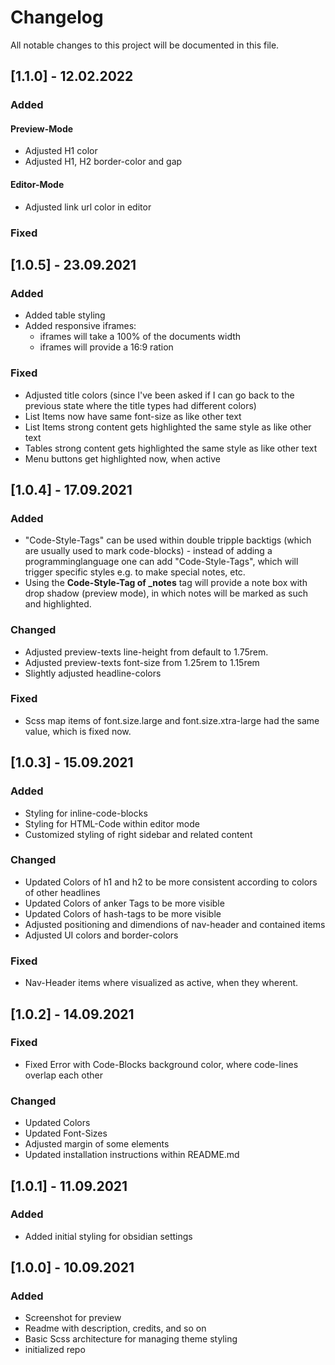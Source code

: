 # Changelog
All notable changes to this project will be documented in this file.

## [1.1.0] - 12.02.2022
### Added
#### Preview-Mode
- Adjusted H1 color
- Adjusted H1, H2 border-color and gap 
#### Editor-Mode
- Adjusted link url color in editor
### Fixed

## [1.0.5] - 23.09.2021
### Added
- Added table styling
- Added responsive iframes:
  - iframes will take a 100% of the documents width
  - iframes will provide a 16:9 ration
### Fixed
- Adjusted title colors (since I've been asked if I can go back to the previous state where the title types had different colors)
- List Items now have same font-size as like other text
- List Items strong content gets highlighted the same style as like other text
- Tables strong content gets highlighted the same style as like other text
- Menu buttons get highlighted now, when active

## [1.0.4] - 17.09.2021
### Added
- "Code-Style-Tags" can be used within double tripple backtigs (which are usually used to mark code-blocks) - instead of adding a programminglanguage one can add "Code-Style-Tags", which will trigger specific styles e.g. to make special notes, etc.
- Using the **Code-Style-Tag of _notes** tag will provide a note box with drop shadow (preview mode), in which notes will be marked as such and highlighted.
### Changed
- Adjusted preview-texts line-height from default to 1.75rem.
- Adjusted preview-texts font-size from 1.25rem to 1.15rem
- Slightly adjusted headline-colors
### Fixed
- Scss map items of font.size.large and font.size.xtra-large had the same value, which is fixed now.

## [1.0.3] - 15.09.2021
### Added
- Styling for inline-code-blocks
- Styling for HTML-Code within editor mode
- Customized styling of right sidebar and related content
### Changed
- Updated Colors of h1 and h2 to be more consistent according to colors of other headlines
- Updated Colors of anker Tags to be more visible
- Updated Colors of hash-tags to be more visible 
- Adjusted positioning and dimendions of nav-header and contained items
- Adjusted UI colors and border-colors
### Fixed
- Nav-Header items where visualized as active, when they wherent.

## [1.0.2] - 14.09.2021
### Fixed
- Fixed Error with Code-Blocks background color, where code-lines overlap each other
### Changed
- Updated Colors
- Updated Font-Sizes
- Adjusted margin of some elements
- Updated installation instructions within README.md

## [1.0.1] - 11.09.2021
### Added
- Added initial styling for obsidian settings

## [1.0.0] - 10.09.2021
### Added
- Screenshot for preview
- Readme with description, credits, and so on
- Basic Scss architecture for managing theme styling
- initialized repo
